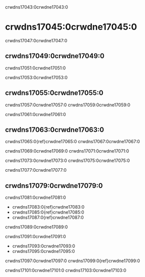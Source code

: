 crwdns17043:0crwdne17043:0
# crwdns17045:0crwdne17045:0

crwdns17047:0crwdne17047:0
## crwdns17049:0crwdne17049:0

crwdns17051:0crwdne17051:0

crwdns17053:0crwdne17053:0
## crwdns17055:0crwdne17055:0

crwdns17057:0crwdne17057:0 crwdns17059:0crwdne17059:0

crwdns17061:0crwdne17061:0
## crwdns17063:0crwdne17063:0

crwdns17065:0{ref}crwdne17065:0 crwdns17067:0crwdne17067:0

crwdns17069:0crwdne17069:0 crwdns17071:0crwdne17071:0

crwdns17073:0crwdne17073:0 crwdns17075:0crwdne17075:0

crwdns17077:0crwdne17077:0
## crwdns17079:0crwdne17079:0

crwdns17081:0crwdne17081:0
* crwdns17083:0{ref}crwdne17083:0
* crwdns17085:0{ref}crwdne17085:0
* crwdns17087:0{ref}crwdne17087:0

crwdns17089:0crwdne17089:0

crwdns17091:0crwdne17091:0
* crwdns17093:0crwdne17093:0
* crwdns17095:0crwdne17095:0

crwdns17097:0crwdne17097:0 crwdns17099:0{ref}crwdne17099:0

crwdns17101:0crwdne17101:0 crwdns17103:0crwdne17103:0
